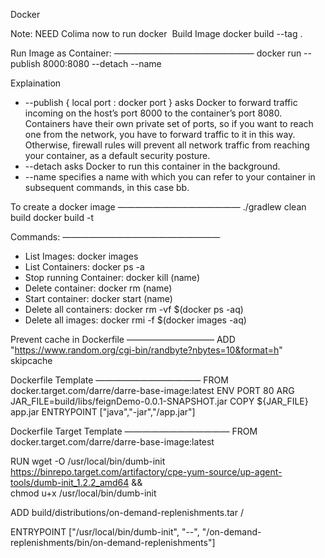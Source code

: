 Docker

Note: NEED Colima now to run docker  Build Image
docker build --tag <name> .


Run Image as Container:
————————————————
docker run --publish 8000:8080 --detach --name <name> <tagName>

Explaination
* --publish { local port : docker port } asks Docker to forward traffic incoming on the host’s port 8000 to the container’s port 8080. Containers have their own private set of ports, so if you want to reach one from the network, you have to forward traffic to it in this way. Otherwise, firewall rules will prevent all network traffic from reaching your container, as a default security posture.
* --detach asks Docker to run this container in the background.
* --name specifies a name with which you can refer to your container in subsequent commands, in this case bb.


To create a docker image
——————————————
./gradlew clean build
docker build -t <repo name>



Commands:
——————————————————
- List Images: docker images
- List Containers: docker ps  -a
- Stop running Container: docker kill (name)
- Delete container: docker rm (name)
- Start container: docker start (name)
- Delete all containers: docker rm -vf $(docker ps -aq)
- Delete all images: docker rmi -f $(docker images -aq)



Prevent cache in Dockerfile ——————————
ADD "https://www.random.org/cgi-bin/randbyte?nbytes=10&format=h" skipcache



Dockerfile Template
————————————
FROM docker.target.com/darre/darre-base-image:latest
ENV PORT 80
ARG JAR_FILE=build/libs/feignDemo-0.0.1-SNAPSHOT.jar
COPY ${JAR_FILE} app.jar
ENTRYPOINT ["java","-jar","/app.jar"]



Dockerfile Target Template
————————————
FROM docker.target.com/darre/darre-base-image:latest

RUN wget -O /usr/local/bin/dumb-init https://binrepo.target.com/artifactory/cpe-yum-source/up-agent-tools/dumb-init_1.2.2_amd64 && \
chmod u+x /usr/local/bin/dumb-init

ADD build/distributions/on-demand-replenishments.tar /

ENTRYPOINT ["/usr/local/bin/dumb-init", "--", "/on-demand-replenishments/bin/on-demand-replenishments"]




